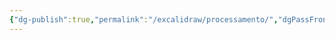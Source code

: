 ```yaml
---
{"dg-publish":true,"permalink":"/excalidraw/processamento/","dgPassFrontmatter":true,"created":"2025-08-21T23:23:01.065-03:00","updated":"2025-08-21T23:23:21.752-03:00"}
---
```


